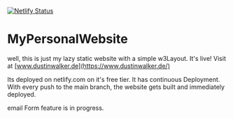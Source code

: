 [![Netlify Status](https://api.netlify.com/api/v1/badges/2483f761-9d4e-48ae-8c93-fbfe876e9c5e/deploy-status)](https://app.netlify.com/sites/dustinwalker/deploys)

# MyPersonalWebsite
well, this is just my lazy static website
with a simple w3Layout.
It's live! Visit at [www.dustinwalker.de](https://www.dustinwalker.de/)

Its deployed on netlify.com on it's free tier.
It has continuous Deployment. With every push to the main branch, the website gets built and immediately deployed.

email Form feature is in progress.
